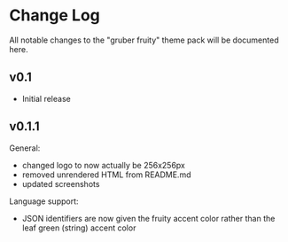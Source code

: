 # Change Log

All notable changes to the "gruber fruity" theme pack will be documented here.

## v0.1
- Initial release


## v0.1.1
General:
- changed logo to now actually be 256x256px
- removed unrendered HTML from README.md
- updated screenshots

Language support:
- JSON identifiers are now given the fruity accent color rather than the leaf green (string) accent color